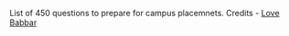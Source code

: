 List of 450 questions to prepare for campus placemnets.
Credits - [Love Babbar](https://www.youtube.com/channel/UCQHLxxBFrbfdrk1jF0moTpw)
